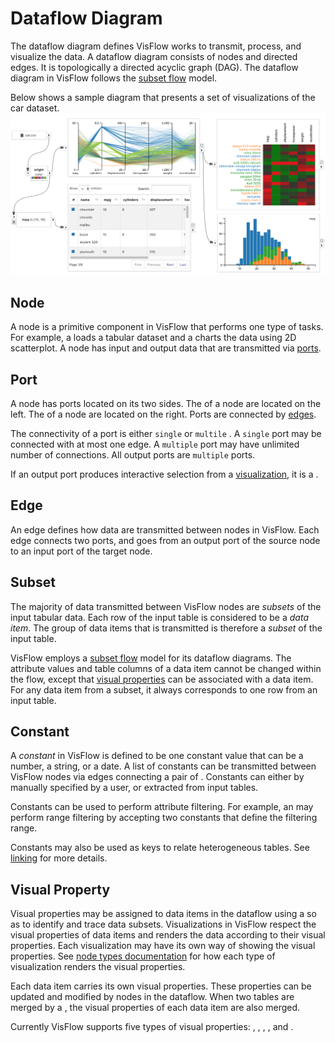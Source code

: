 # Dataflow Diagram

The dataflow diagram defines VisFlow works to transmit, process, and visualize the data.
A dataflow diagram consists of nodes and directed edges.
It is topologically a directed acyclic graph (DAG).
The dataflow diagram in VisFlow follows the [subset flow](/dataflow/subsetflow.md) model.

Below shows a sample diagram that presents a set of visualizations of the car dataset.
![diagram](./diagram.png)

## Node
A node is a primitive component in VisFlow that performs one type of tasks.
For example, a <node-type type="data-source"/> loads a tabular dataset and a <node-type type="scatterplot"/> charts the data using 2D scatterplot.
A node has input and output data that are transmitted via [ports](#port).

## Port
A node has ports located on its two sides.
The <port-type type="input" text="Input Ports"/> of a node are located on the left.
The <port-type type="output" text="Output Ports"/> of a node are located on the right.
Ports are connected by [edges](#edge).

The connectivity of a port is either `single` <port-type type="input" text=""/> or `multile` <port-type type="multi-input" text=""/>.
A `single` port may be connected with at most one edge.
A `multiple` port may have unlimited number of connections.
All output ports are `multiple` ports.

If an output port produces interactive selection from a [visualization](/dataflow/visualization.md),
it is a <port-type type="selection"/>.

## Edge
An edge defines how data are transmitted between nodes in VisFlow.
Each edge connects two ports, and goes from an output port of the source node to an input port of the target node.

## Subset
The majority of data transmitted between VisFlow nodes are _subsets_ of the input tabular data.
Each row of the input table is considered to be a _data item_.
The group of data items that is transmitted is therefore a _subset_ of the input table.

VisFlow employs a [subset flow](/dataflow/subsetflow.md) model for its dataflow diagrams.
The attribute values and table columns of a data item cannot be changed within the flow, except that [visual properties](#visual-property) can be associated with a data item.
For any data item from a subset, it always corresponds to one row from an input table.

## Constant
A _constant_ in VisFlow is defined to be one constant value that can be a number, a string, or a date.
A list of constants can be transmitted between VisFlow nodes via edges connecting a pair of <port-type type="constants" text="Constants Ports"/>.
Constants can either by manually specified by a user, or extracted from input tables.

Constants can be used to perform attribute filtering.
For example, an <node-type type="attribute-filter"/> may perform range filtering by accepting two constants that define the filtering range.

Constants may also be used as keys to relate heterogeneous tables.
See [linking](/dataflow/linking.md) for more details.

## Visual Property
Visual properties may be assigned to data items in the dataflow using a <node-type type="visual-editor"/> so as to identify and trace data subsets.
Visualizations in VisFlow respect the visual properties of data items and renders the data according to their visual properties.
Each visualization may have its own way of showing the visual properties.
See [node types documentation](/dataflow/visualization.html#visualization-types) for how each type of visualization renders the visual properties.

Each data item carries its own visual properties.
These properties can be updated and modified by nodes in the dataflow.
When two tables are merged by a <node-type type="set-operator"/>, the visual properties of each data item are also merged.

Currently VisFlow supports five types of visual properties: <ui-value text="color"/>, <ui-value text="border"/>, <ui-value text="width"/>, <ui-value text="size"/>, and <ui-value text="opacity"/>.

